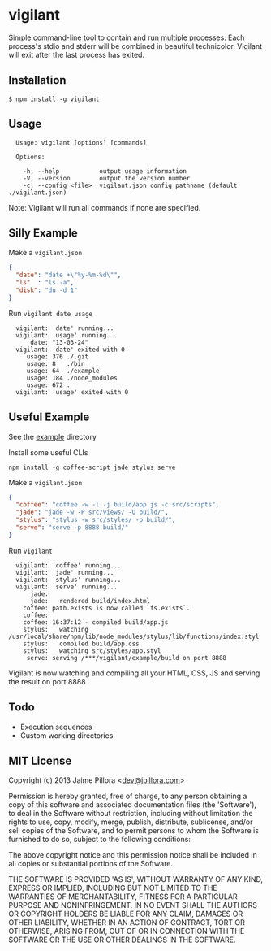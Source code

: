 # vigilant

  Simple command-line tool to contain and run multiple processes. Each process's stdio and stderr will be combined in beautiful technicolor. Vigilant will exit after the last process has exited.

## Installation

    $ npm install -g vigilant

## Usage

```
  Usage: vigilant [options] [commands]

  Options:

    -h, --help           output usage information
    -V, --version        output the version number
    -c, --config <file>  vigilant.json config pathname (default ./vigilant.json)
```

Note: Vigilant will run all commands if none are specified.

## Silly Example

Make a `vigilant.json`

``` json
{
  "date": "date +\"%y-%m-%d\"",
  "ls"  : "ls -a",
  "disk": "du -d 1"
}
```

Run `vigilant date usage`

```
  vigilant: 'date' running...
  vigilant: 'usage' running...
      date: "13-03-24"
  vigilant: 'date' exited with 0
     usage: 376 ./.git
     usage: 8   ./bin
     usage: 64  ./example
     usage: 184 ./node_modules
     usage: 672 .
  vigilant: 'usage' exited with 0
```

## Useful Example

See the [example](./example) directory

Install some useful CLIs

`npm install -g coffee-script jade stylus serve`

Make a `vigilant.json`

``` json
{
  "coffee": "coffee -w -l -j build/app.js -c src/scripts",
  "jade": "jade -w -P src/views/ -O build/",
  "stylus": "stylus -w src/styles/ -o build/",
  "serve": "serve -p 8888 build/"
}
```

Run `vigilant`

```
  vigilant: 'coffee' running...
  vigilant: 'jade' running...
  vigilant: 'stylus' running...
  vigilant: 'serve' running...
      jade: 
      jade:   rendered build/index.html
    coffee: path.exists is now called `fs.exists`.
    coffee: 
    coffee: 16:37:12 - compiled build/app.js
    stylus:   watching /usr/local/share/npm/lib/node_modules/stylus/lib/functions/index.styl
    stylus:   compiled build/app.css
    stylus:   watching src/styles/app.styl
     serve: serving /***/vigilant/example/build on port 8888
```

Vigilant is now watching and compiling all your HTML, CSS, JS and serving the result on port 8888

## Todo

* Execution sequences
* Custom working directories

## MIT License

Copyright (c) 2013 Jaime Pillora &lt;dev@jpillora.com&gt;

Permission is hereby granted, free of charge, to any person obtaining
a copy of this software and associated documentation files (the
'Software'), to deal in the Software without restriction, including
without limitation the rights to use, copy, modify, merge, publish,
distribute, sublicense, and/or sell copies of the Software, and to
permit persons to whom the Software is furnished to do so, subject to
the following conditions:

The above copyright notice and this permission notice shall be
included in all copies or substantial portions of the Software.

THE SOFTWARE IS PROVIDED 'AS IS', WITHOUT WARRANTY OF ANY KIND,
EXPRESS OR IMPLIED, INCLUDING BUT NOT LIMITED TO THE WARRANTIES OF
MERCHANTABILITY, FITNESS FOR A PARTICULAR PURPOSE AND NONINFRINGEMENT.
IN NO EVENT SHALL THE AUTHORS OR COPYRIGHT HOLDERS BE LIABLE FOR ANY
CLAIM, DAMAGES OR OTHER LIABILITY, WHETHER IN AN ACTION OF CONTRACT,
TORT OR OTHERWISE, ARISING FROM, OUT OF OR IN CONNECTION WITH THE
SOFTWARE OR THE USE OR OTHER DEALINGS IN THE SOFTWARE.